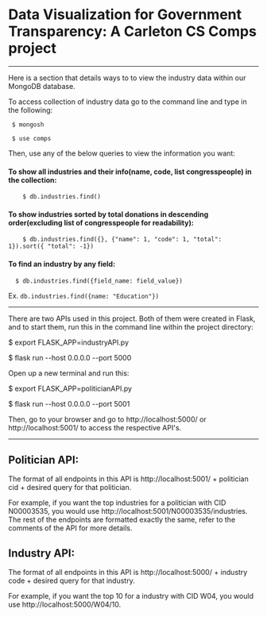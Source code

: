 # Data Visualization for Government Transparency: A Carleton CS Comps project #

---
Here is a section that details ways to to view the industry data within our MongoDB database.

To access collection of industry data go to the command line and type in the following:
 ```
  $ mongosh
  
  $ use comps
  ```

Then, use any of the below queries to view the information you want:

#### To show all industries and their info(name, code, list congresspeople) in the collection:

```
	$ db.industries.find()
```

#### To show industries sorted by total donations in descending order(excluding list of congresspeople for readability):

```
	$ db.industries.find({}, {"name": 1, "code": 1, "total": 1}).sort({ "total": -1})
```

#### To find an industry by any field:
```
  $ db.industries.find({field_name: field_value})
```

Ex. ```db.industries.find({name: "Education"})```
  
---

There are two APIs used in this project. Both of them were created in Flask, and to start them, run this in the command line within the project directory:

$ export FLASK_APP=industryAPI.py

$ flask run --host 0.0.0.0 --port 5000

Open up a new terminal and run this:

$ export FLASK_APP=politicianAPI.py

$ flask run --host 0.0.0.0 --port 5001

Then, go to your browser and go to http://localhost:5000/ or http://localhost:5001/ to access the respective API's. 

___

## Politician API:

The format of all endpoints in this API is http://localhost:5001/ + politician cid + desired query for that politician.

For example, if you want the top industries for a politician with CID N00003535, you would use http://localhost:5001/N00003535/industries. The rest of the endpoints are formatted exactly the same, refer to the comments of the API for more details.

## Industry API:

The format of all endpoints in this API is http://localhost:5000/ + industry code + desired query for that industry.

For example, if you want the top 10 for a industry with CID W04, you would use http://localhost:5000/W04/10. 
